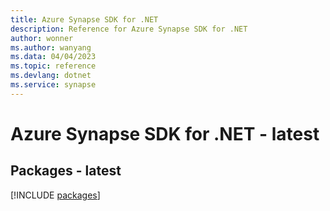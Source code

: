 ```yaml
---
title: Azure Synapse SDK for .NET
description: Reference for Azure Synapse SDK for .NET
author: wonner
ms.author: wanyang
ms.data: 04/04/2023
ms.topic: reference
ms.devlang: dotnet
ms.service: synapse
---
```

# Azure Synapse SDK for .NET - latest
## Packages - latest
[!INCLUDE [packages](synapse-index.md)]